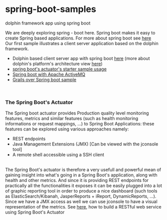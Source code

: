 # spring-boot-samples
dolphin framework app using spring boot

We are deeply exploring spring - boot here. Spring boot makes it easy to create Spring based applications. For more about spring boot see <a href='http://projects.spring.io/spring-boot/'>here</a><br/>
Our first sample illustrates a client server application based on the dolphin framework.<br/>
<ul>
  <li>Dolphin based client server app with spring boot <a href='https://github.com/alainlompo/spring-boot-samples/tree/master/dolphin-spring-boot'>here</a> (more about dolphin's platform's architecture view <a href='http://www.guigarage.com/2015/10/dolphin-platform-a-sneak-peek/'>here</a>)</li>
  <li><a href="https://github.com/alainlompo/spring-boot-samples/tree/master/spring-boot-actuator-sample">spring boot's actuator's starter sample usage</a></li>
  <li><a href="https://github.com/alainlompo/spring-boot-samples/tree/master/spring-boot-activemq">Spring boot with Apache ActiveMQ</a></li>
  <li><a href="https://github.com/alainlompo/spring-boot-samples/tree/master/grailsWithBootSample">Grails over Spring boot sample</a></li>
</ul><br/>
<h3>The Spring Boot's Actuator</h3>
<p>The Spring boot actuator provides Production quality level monitoring features, metrics and similar features (such as health monitoring informations or request mappings, ...) to Spring Boot Applications: these features can be explored using various approaches namely:
</p>
<ul>
  <li>REST endpoints</li>
  <li>Java Management Extensions (JMX) [Can be viewed with the jconsole tool]</li>
  <li>A remote shell accessible using a SSH client </li>
</ul><br/>
The Spring Boot's actuator is therefore a very usefull and powerful mean of gaining insight into what's going in a Spring Boot's application, along with health and other metrics. And since it is providing REST endpoints for practically all the functionalities it exposes it can be easily plugged into a lot of graphic reporting tool in order to produce a nice dashboard (such tools as ElasticSearch/Kibanah, JasperReports + iReport, DynamicReports, ...). Since we have a JMX access as well we can use jconsole to have a visual representation of the metrics. See <a href="https://spring.io/guides/gs/actuator-service/">here</a>, how to build a RESTful web service using Spring Boot's Actuator
